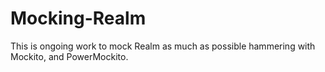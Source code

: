 # Mocking-Realm

This is ongoing work to mock Realm as much as possible hammering with Mockito, and PowerMockito.
